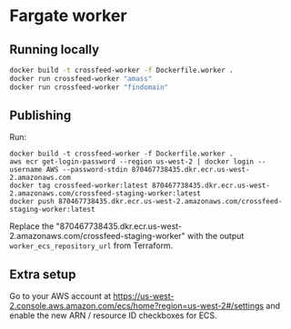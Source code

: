
# Fargate worker

## Running locally

```bash
docker build -t crossfeed-worker -f Dockerfile.worker .
docker run crossfeed-worker "amass"
docker run crossfeed-worker "findomain"
```

## Publishing

Run:

```
docker build -t crossfeed-worker -f Dockerfile.worker .
aws ecr get-login-password --region us-west-2 | docker login --username AWS --password-stdin 870467738435.dkr.ecr.us-west-2.amazonaws.com
docker tag crossfeed-worker:latest 870467738435.dkr.ecr.us-west-2.amazonaws.com/crossfeed-staging-worker:latest
docker push 870467738435.dkr.ecr.us-west-2.amazonaws.com/crossfeed-staging-worker:latest
```

Replace the "870467738435.dkr.ecr.us-west-2.amazonaws.com/crossfeed-staging-worker" with the output `worker_ecs_repository_url` from Terraform.

## Extra setup

Go to your AWS account at https://us-west-2.console.aws.amazon.com/ecs/home?region=us-west-2#/settings and enable the new ARN / resource ID checkboxes for ECS.